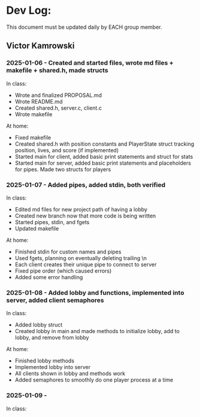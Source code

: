 # Dev Log:

This document must be updated daily by EACH group member.

## Victor Kamrowski

### 2025-01-06 - Created and started files, wrote md files + makefile + shared.h, made structs

In class:
- Wrote and finalized PROPOSAL.md
- Wrote README.md
- Created shared.h, server.c, client.c
- Wrote makefile

At home:
- Fixed makefile
- Created shared.h with position constants and PlayerState struct tracking position, lives, and score (if implemented)
- Started main for client, added basic print statements and struct for stats
- Started main for server, added basic print statements and placeholders for pipes. Made two structs for players

### 2025-01-07 - Added pipes, added stdin, both verified

In class:
- Edited md files for new project path of having a lobby
- Created new branch now that more code is being written
- Started pipes, stdin, and fgets
- Updated makefile

At home:
- Finished stdin for custom names and pipes
- Used fgets, planning on eventually deleting trailing \n
- Each client creates their unique pipe to connect to server
- Fixed pipe order (which caused errors)
- Added some error handling

### 2025-01-08 - Added lobby and functions, implemented into server, added client semaphores

In class:
- Added lobby struct
- Created lobby in main and made methods to initialize lobby, add to lobby, and remove from lobby

At home:
- Finished lobby methods
- Implemented lobby into server
- All clients shown in lobby and methods work
- Added semaphores to smoothly do one player process at a time

### 2025-01-09 -

In class:
